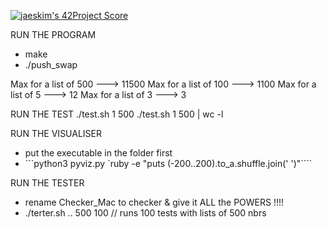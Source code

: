 [![jaeskim's 42Project Score](https://badge42.herokuapp.com/api/project/abouhlel/push_swap)](https://github.com/JaeSeoKim/badge42)

RUN THE PROGRAM 
- make
- ./push_swap <list of nbrs>

Max for a list of 500   ---> 11500
Max for a list of 100   ---> 1100
Max for a list of 5     ---> 12
Max for a list of 3     ---> 3

RUN THE TEST
./test.sh 1 500 
./test.sh 1 500 | wc -l  

RUN THE VISUALISER
- put the executable in the folder first
- ```python3 pyviz.py \`ruby -e "puts (-200..200).to_a.shuffle.join(' ')"\````  

RUN THE TESTER
- rename Checker_Mac to checker & give it ALL the POWERS !!!!
- ./terter.sh .. 500 100     // runs 100 tests with lists of 500 nbrs

